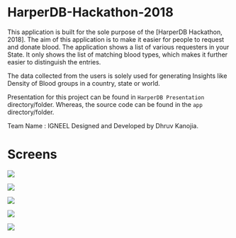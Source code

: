 # HarperDB-Hackathon-2018

This application is built for the sole purpose of the [HarperDB Hackathon, 2018]. The aim of this application is to make it easier for people to request and donate blood. The application shows a list of various requesters in your State. It only shows the list of matching blood types, which makes it further easier to distinguish the entries.

The data collected from the users is solely used for generating Insights like Density of Blood groups in a country, state or world.

Presentation for this project can be found in `HarperDB Presentation` directory/folder. Whereas, the source code can be found in the `app` directory/folder.

Team Name : IGNEEL
Designed and Developed by Dhruv Kanojia.

# Screens

![](images/3.png?raw=true)

![](images/4.png?raw=true)

![](images/6.png?raw=true)

![](images/7.png?raw=true)

![](images/8.png?raw=true)
